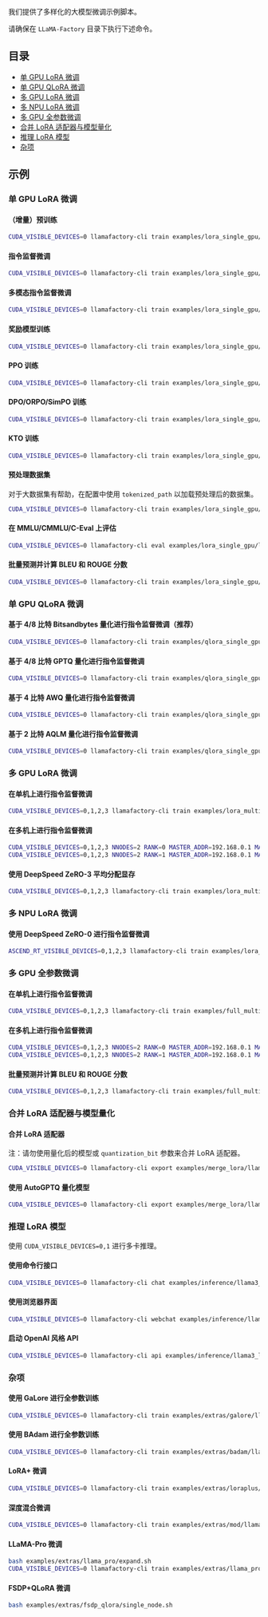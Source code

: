 我们提供了多样化的大模型微调示例脚本。

请确保在 `LLaMA-Factory` 目录下执行下述命令。

## 目录

- [单 GPU LoRA 微调](#单-gpu-lora-微调)
- [单 GPU QLoRA 微调](#单-gpu-qlora-微调)
- [多 GPU LoRA 微调](#多-gpu-lora-微调)
- [多 NPU LoRA 微调](#多-npu-lora-微调)
- [多 GPU 全参数微调](#多-gpu-全参数微调)
- [合并 LoRA 适配器与模型量化](#合并-lora-适配器与模型量化)
- [推理 LoRA 模型](#推理-lora-模型)
- [杂项](#杂项)

## 示例

### 单 GPU LoRA 微调

#### （增量）预训练

```bash
CUDA_VISIBLE_DEVICES=0 llamafactory-cli train examples/lora_single_gpu/llama3_lora_pretrain.yaml
```

#### 指令监督微调

```bash
CUDA_VISIBLE_DEVICES=0 llamafactory-cli train examples/lora_single_gpu/llama3_lora_sft.yaml
```

#### 多模态指令监督微调

```bash
CUDA_VISIBLE_DEVICES=0 llamafactory-cli train examples/lora_single_gpu/llava1_5_lora_sft.yaml
```

#### 奖励模型训练

```bash
CUDA_VISIBLE_DEVICES=0 llamafactory-cli train examples/lora_single_gpu/llama3_lora_reward.yaml
```

#### PPO 训练

```bash
CUDA_VISIBLE_DEVICES=0 llamafactory-cli train examples/lora_single_gpu/llama3_lora_ppo.yaml
```

#### DPO/ORPO/SimPO 训练

```bash
CUDA_VISIBLE_DEVICES=0 llamafactory-cli train examples/lora_single_gpu/llama3_lora_dpo.yaml
```

#### KTO 训练

```bash
CUDA_VISIBLE_DEVICES=0 llamafactory-cli train examples/lora_single_gpu/llama3_lora_kto.yaml
```

#### 预处理数据集

对于大数据集有帮助，在配置中使用 `tokenized_path` 以加载预处理后的数据集。

```bash
CUDA_VISIBLE_DEVICES=0 llamafactory-cli train examples/lora_single_gpu/llama3_preprocess.yaml
```

#### 在 MMLU/CMMLU/C-Eval 上评估

```bash
CUDA_VISIBLE_DEVICES=0 llamafactory-cli eval examples/lora_single_gpu/llama3_lora_eval.yaml
```

#### 批量预测并计算 BLEU 和 ROUGE 分数

```bash
CUDA_VISIBLE_DEVICES=0 llamafactory-cli train examples/lora_single_gpu/llama3_lora_predict.yaml
```

### 单 GPU QLoRA 微调

#### 基于 4/8 比特 Bitsandbytes 量化进行指令监督微调（推荐）

```bash
CUDA_VISIBLE_DEVICES=0 llamafactory-cli train examples/qlora_single_gpu/llama3_lora_sft_bitsandbytes.yaml
```

#### 基于 4/8 比特 GPTQ 量化进行指令监督微调

```bash
CUDA_VISIBLE_DEVICES=0 llamafactory-cli train examples/qlora_single_gpu/llama3_lora_sft_gptq.yaml
```

#### 基于 4 比特 AWQ 量化进行指令监督微调

```bash
CUDA_VISIBLE_DEVICES=0 llamafactory-cli train examples/qlora_single_gpu/llama3_lora_sft_awq.yaml
```

#### 基于 2 比特 AQLM 量化进行指令监督微调

```bash
CUDA_VISIBLE_DEVICES=0 llamafactory-cli train examples/qlora_single_gpu/llama3_lora_sft_aqlm.yaml
```

### 多 GPU LoRA 微调

#### 在单机上进行指令监督微调

```bash
CUDA_VISIBLE_DEVICES=0,1,2,3 llamafactory-cli train examples/lora_multi_gpu/llama3_lora_sft.yaml
```

#### 在多机上进行指令监督微调

```bash
CUDA_VISIBLE_DEVICES=0,1,2,3 NNODES=2 RANK=0 MASTER_ADDR=192.168.0.1 MASTER_PORT=29500 llamafactory-cli train examples/lora_multi_gpu/llama3_lora_sft.yaml
CUDA_VISIBLE_DEVICES=0,1,2,3 NNODES=2 RANK=1 MASTER_ADDR=192.168.0.1 MASTER_PORT=29500 llamafactory-cli train examples/lora_multi_gpu/llama3_lora_sft.yaml
```

#### 使用 DeepSpeed ZeRO-3 平均分配显存

```bash
CUDA_VISIBLE_DEVICES=0,1,2,3 llamafactory-cli train examples/lora_multi_gpu/llama3_lora_sft_ds.yaml
```

### 多 NPU LoRA 微调

#### 使用 DeepSpeed ZeRO-0 进行指令监督微调

```bash
ASCEND_RT_VISIBLE_DEVICES=0,1,2,3 llamafactory-cli train examples/lora_multi_npu/llama3_lora_sft_ds.yaml
```

### 多 GPU 全参数微调

#### 在单机上进行指令监督微调

```bash
CUDA_VISIBLE_DEVICES=0,1,2,3 llamafactory-cli train examples/full_multi_gpu/llama3_full_sft.yaml
```

#### 在多机上进行指令监督微调

```bash
CUDA_VISIBLE_DEVICES=0,1,2,3 NNODES=2 RANK=0 MASTER_ADDR=192.168.0.1 MASTER_PORT=29500 llamafactory-cli train examples/full_multi_gpu/llama3_full_sft.yaml
CUDA_VISIBLE_DEVICES=0,1,2,3 NNODES=2 RANK=1 MASTER_ADDR=192.168.0.1 MASTER_PORT=29500 llamafactory-cli train examples/full_multi_gpu/llama3_full_sft.yaml
```

#### 批量预测并计算 BLEU 和 ROUGE 分数

```bash
CUDA_VISIBLE_DEVICES=0,1,2,3 llamafactory-cli train examples/full_multi_gpu/llama3_full_predict.yaml
```

### 合并 LoRA 适配器与模型量化

#### 合并 LoRA 适配器

注：请勿使用量化后的模型或 `quantization_bit` 参数来合并 LoRA 适配器。

```bash
CUDA_VISIBLE_DEVICES=0 llamafactory-cli export examples/merge_lora/llama3_lora_sft.yaml
```

#### 使用 AutoGPTQ 量化模型

```bash
CUDA_VISIBLE_DEVICES=0 llamafactory-cli export examples/merge_lora/llama3_gptq.yaml
```

### 推理 LoRA 模型

使用 `CUDA_VISIBLE_DEVICES=0,1` 进行多卡推理。

#### 使用命令行接口

```bash
CUDA_VISIBLE_DEVICES=0 llamafactory-cli chat examples/inference/llama3_lora_sft.yaml
```

#### 使用浏览器界面

```bash
CUDA_VISIBLE_DEVICES=0 llamafactory-cli webchat examples/inference/llama3_lora_sft.yaml
```

#### 启动 OpenAI 风格 API

```bash
CUDA_VISIBLE_DEVICES=0 llamafactory-cli api examples/inference/llama3_lora_sft.yaml
```

### 杂项

#### 使用 GaLore 进行全参数训练

```bash
CUDA_VISIBLE_DEVICES=0 llamafactory-cli train examples/extras/galore/llama3_full_sft.yaml
```

#### 使用 BAdam 进行全参数训练

```bash
CUDA_VISIBLE_DEVICES=0 llamafactory-cli train examples/extras/badam/llama3_full_sft.yaml
```

#### LoRA+ 微调

```bash
CUDA_VISIBLE_DEVICES=0 llamafactory-cli train examples/extras/loraplus/llama3_lora_sft.yaml
```

#### 深度混合微调

```bash
CUDA_VISIBLE_DEVICES=0 llamafactory-cli train examples/extras/mod/llama3_full_sft.yaml
```

#### LLaMA-Pro 微调

```bash
bash examples/extras/llama_pro/expand.sh
CUDA_VISIBLE_DEVICES=0 llamafactory-cli train examples/extras/llama_pro/llama3_freeze_sft.yaml
```

#### FSDP+QLoRA 微调

```bash
bash examples/extras/fsdp_qlora/single_node.sh
```
